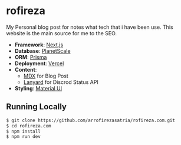 
# rofireza

My Personal blog post for notes what tech that i have been use. This website is the main source for me to the SEO.

- **Framework**: [Next.js](https://nextjs.org/)
- **Database**: [PlanetScale](https://planetscale.com)
- **ORM**: [Prisma](https://prisma.io/)
- **Deployment**: [Vercel](https://vercel.com)
- **Content**: 
  - [MDX](https://mdxjs.com/) for Blog Post
  - [Lanyard](https://discord.gg/MMCHfwfVPG) for Discrod Status API
- **Styling**: [Material UI](https://tailwindcss.com/)





## Running Locally

```bash
$ git clone https://github.com/arrofirezasatria/rofireza.com.git
$ cd rofireza.com
$ npm install
$ npm run dev
```
